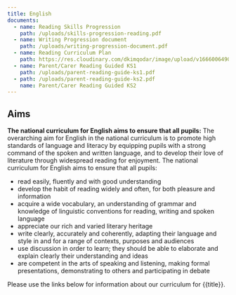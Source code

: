 ```yaml
---
title: English
documents:
  - name: Reading Skills Progression
    path: /uploads/skills-progression-reading.pdf
  - name: Writing Progression document
    path: /uploads/writing-progression-document.pdf
  - name: Reading Curriculum Plan
    path: https://res.cloudinary.com/dkimqodar/image/upload/v1666006490/curriculum/Reading_Curriculum_Plan_wyxzcz.pdf
  - name: Parent/Carer Reading Guided KS1
    path: /uploads/parent-reading-guide-ks1.pdf
  - path: /uploads/parent-reading-guide-ks2.pdf
    name: Parent/Carer Reading Guided KS2
---
```

## Aims

**The national curriculum for English aims to ensure that all pupils:** 
The overarching aim for English in the national curriculum is to promote high standards of language and literacy by equipping pupils with a strong command of the spoken and written language, and to develop their love of literature through widespread reading for enjoyment. The national curriculum for English aims to ensure that all pupils:
- read easily, fluently and with good understanding
- develop the habit of reading widely and often, for both pleasure and information
- acquire a wide vocabulary, an understanding of grammar and knowledge of linguistic conventions for reading, writing and spoken language
- appreciate our rich and varied literary heritage
- write clearly, accurately and coherently, adapting their language and style in and for a range of contexts, purposes and audiences
- use discussion in order to learn; they should be able to elaborate and explain clearly their understanding and ideas
- are competent in the arts of speaking and listening, making formal presentations, demonstrating to others and participating in debate

Please use the links below for information about our curriculum for {{title}}.